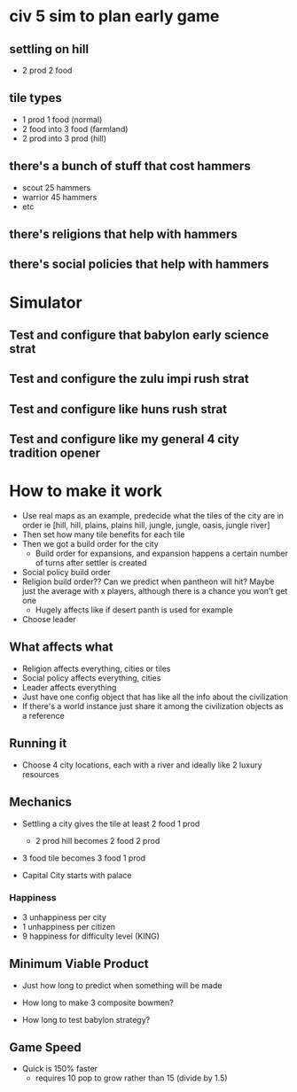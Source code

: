 # civ 5 sim to plan early game


## settling on hill
- 2 prod 2 food

## tile types
- 1 prod 1 food (normal)
- 2 food into 3 food (farmland)
- 2 prod into 3 prod (hill)

## there's a bunch of stuff that cost hammers
- scout 25 hammers
- warrior 45 hammers
- etc

## there's religions that help with hammers


## there's social policies that help with hammers

# Simulator

## Test and configure that babylon early science strat

## Test and configure the zulu impi rush strat

## Test and configure like huns rush strat

## Test and configure like my general 4 city tradition opener


# How to make it work


- Use real maps as an example, predecide what the tiles of the city are in order ie [hill, hill, plains, plains hill, jungle, jungle, oasis, jungle river]
- Then set how many tile benefits for each tile
- Then we got a build order for the city
  - Build order for expansions, and expansion happens a certain number of turns after settler is created
- Social policy build order
- Religion build order?? Can we predict when pantheon will hit? Maybe just the average with x players, although there is a chance you won't get one
  - Hugely affects like if desert panth is used for example
- Choose leader

## What affects what

- Religion affects everything, cities or tiles
- Social policy affects everything, cities
- Leader affects everything
- Just have one config object that has like all the info about the civilization
- If there's a world instance just share it among the civilization objects as a reference


## Running it
- Choose 4 city locations, each with a river and ideally like 2 luxury resources



## Mechanics
- Settling a city gives the tile at least 2 food 1 prod
  - 2 prod hill becomes 2 food 2 prod

- 3 food tile becomes 3 food 1 prod

- Capital City starts with palace

### Happiness
- 3 unhappiness per city
- 1 unhappiness per citizen
- 9 happiness for difficulty level (KING)


## Minimum Viable Product
- Just how long to predict when something will be made

- How long to make 3 composite bowmen?
- How long to test babylon strategy?

## Game Speed
- Quick is 150% faster
  - requires 10 pop to grow rather than 15 (divide by 1.5)